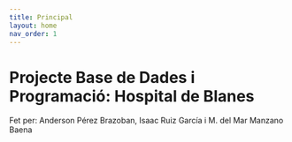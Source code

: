 ```yaml
---
title: Principal
layout: home
nav_order: 1
---
```


# Projecte Base de Dades i Programació: Hospital de Blanes
Fet per: Anderson Pérez Brazoban, Isaac Ruiz García i  M. del Mar Manzano Baena